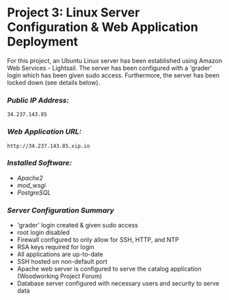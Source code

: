 # Project 3: Linux Server Configuration & Web Application Deployment

For this project, an Ubuntu Linux server has been established using Amazon Web
Services - Lightsail. The server has been configured with a 'grader' login which
has been given sudo access. Furthermore, the server has been locked down
(see details below).


### _Public IP Address:_
```34.237.143.85```

### _Web Application URL:_
```http://34.237.143.85.xip.io```

### _Installed Software:_
- _Apache2_
- _mod_wsgi_
- _PostgreSQL_

### _Server Configuration Summary_
- 'grader' login created & given sudo access
- root login disabled
- Firewall configured to only allow for SSH, HTTP, and NTP
- RSA keys required for login
- All applications are up-to-date
- SSH hosted on non-default port
- Apache web server is configured to serve the catalog application (Woodworking
  Project Forum)
- Database server configured with necessary users and security to serve data
